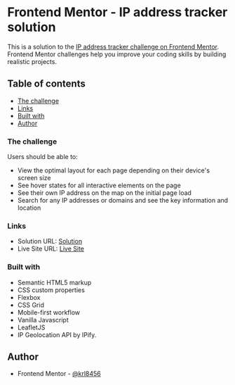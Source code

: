 # Frontend Mentor - IP address tracker solution

This is a solution to the [IP address tracker challenge on Frontend Mentor](https://www.frontendmentor.io/challenges/ip-address-tracker-I8-0yYAH0). Frontend Mentor challenges help you improve your coding skills by building realistic projects. 

## Table of contents

  - [The challenge](#the-challenge)
  - [Links](#links)
  - [Built with](#built-with)
  - [Author](#author)
### The challenge

Users should be able to:

- View the optimal layout for each page depending on their device's screen size
- See hover states for all interactive elements on the page
- See their own IP address on the map on the initial page load
- Search for any IP addresses or domains and see the key information and location
### Links

- Solution URL: [Solution](https://github.com/krl8456/IP-Address-Tracker.github.io)
- Live Site URL: [Live Site](https://krl8456.github.io/IP-Address-Tracker.github.io)

### Built with

- Semantic HTML5 markup
- CSS custom properties
- Flexbox
- CSS Grid
- Mobile-first workflow
- Vanilla Javascript
- LeafletJS
- IP Geolocation API by IPify.

## Author

- Frontend Mentor - [@krl8456](https://www.frontendmentor.io/profile/krl8456)


